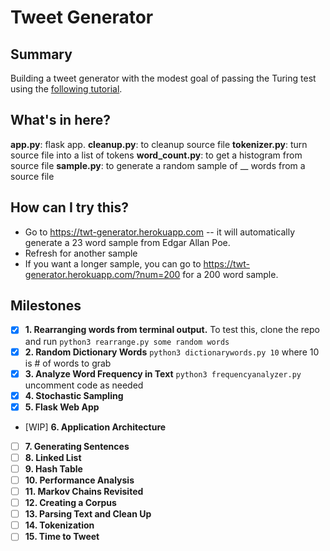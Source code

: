 # Tweet Generator

## Summary
Building a tweet generator with the modest goal of passing the Turing test using the [following tutorial](https://www.makeschool.com/academy/track/tweet-generator--data-structures---probability-with-python).

## What's in here?
**app.py**: flask app.
**cleanup.py**: to cleanup source file
**tokenizer.py**: turn source file into a list of tokens
**word_count.py**: to get a histogram from source file
**sample.py**: to generate a random sample of __ words from a source file

## How can I try this?
- Go to https://twt-generator.herokuapp.com -- it will automatically generate a 23 word sample from Edgar Allan Poe.
- Refresh for another sample
- If you want a longer sample, you can go to https://twt-generator.herokuapp.com/?num=200 for a 200 word sample.

## Milestones
- [x] **1. Rearranging words from terminal output.** To test this, clone the repo and run `python3 rearrange.py some random words`
- [x] **2. Random Dictionary Words** `python3 dictionarywords.py 10` where 10 is # of words to grab
- [x] **3. Analyze Word Frequency in Text** `python3 frequencyanalyzer.py` uncomment code as needed
- [x] **4. Stochastic Sampling**
- [x] **5. Flask Web App**
- [WIP] **6. Application Architecture**
- [ ] **7. Generating Sentences**
- [ ] **8. Linked List**
- [ ] **9. Hash Table**
- [ ] **10. Performance Analysis**
- [ ] **11. Markov Chains Revisited**
- [ ] **12. Creating a Corpus**
- [ ] **13. Parsing Text and Clean Up**
- [ ] **14. Tokenization**
- [ ] **15. Time to Tweet**
